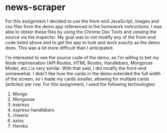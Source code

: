 # news-scraper

For this assignment I decided to use the front-end JavaScript, images and css files from the demo app referenced in the homework instructions.  I was able to obtain these files by using the Chrome Dev Tools and viewing the source via the inspector.  My goal was to not modify any of the front-end code listed above and to get the app to look and work exactly as the demo does.  This was a lot more difficult than I anticipated.  

I'm interested to see the source code of the demo, as I'm willing to bet my Node implmenation (API Routes, HTML Routes, Handlebars, Mongoose Model, etc.) is very similar.  With that said, I did modify the front-end somewwhat. I didn't like how the cards in the demo extended the full width of the screen, so I made my cards smaller, allowing for multiple cards (articles) per row. For this assignment, I used the following technologies:

1. Mongo
1. Mongoose
1. express
1. express-handlebars
1. cheerio
1. axios
1. Heroku
